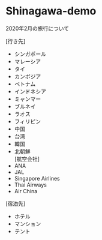# Shinagawa-demo

2020年2月の旅行について

[行き先]
- シンガポール  
- マレーシア  
- タイ  
- カンボジア  
- ベトナム  
- インドネシア  
- ミャンマー  
- ブルネイ  
- ラオス  
- フィリピン
- 中国  
- 台湾  
- 韓国  
- 北朝鮮  
[航空会社]
- ANA
- JAL
- Singapore Airlines
- Thai Airways
- Air China  

[宿泊先] 
- ホテル  
- マンション  
- テント
